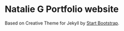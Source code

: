 # Natalie G Portfolio website

Based on Creative Theme for Jekyll by [Start Bootstrap](http://startbootstrap.com).
